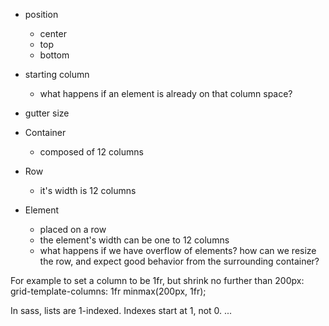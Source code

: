 - position
  - center
  - top
  - bottom
- starting column
  - what happens if an element is already on that column space?
- gutter size

- Container
  - composed of 12 columns
- Row
  - it's width is 12 columns
- Element
  - placed on a row
  - the element's width can be one to 12 columns
  - what happens if we have overflow of elements? how can we resize the row, and expect good behavior from the surrounding container?

For example to set a column to be 1fr, but shrink no further than 200px: grid-template-columns: 1fr minmax(200px, 1fr);

In sass, lists are 1-indexed. Indexes start at 1, not 0. ...
